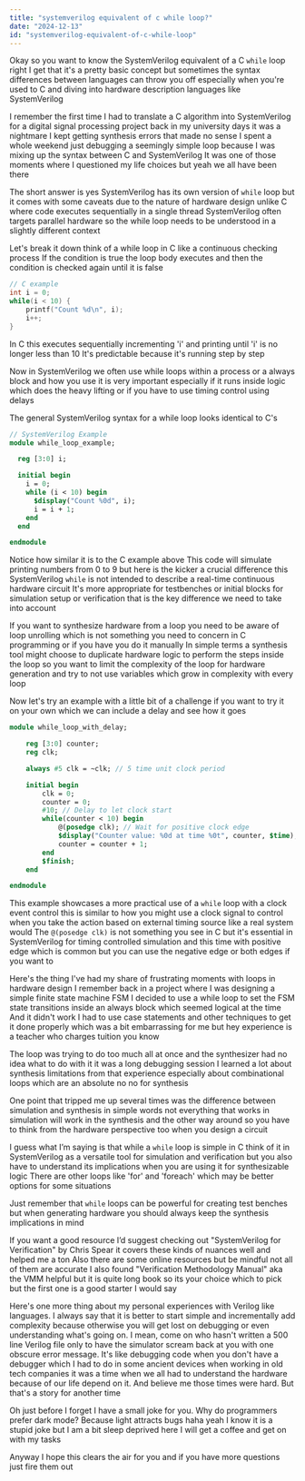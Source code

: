 ```yaml
---
title: "systemverilog equivalent of c while loop?"
date: "2024-12-13"
id: "systemverilog-equivalent-of-c-while-loop"
---
```


Okay so you want to know the SystemVerilog equivalent of a C `while` loop right I get that it's a pretty basic concept but sometimes the syntax differences between languages can throw you off especially when you're used to C and diving into hardware description languages like SystemVerilog

I remember the first time I had to translate a C algorithm into SystemVerilog for a digital signal processing project back in my university days it was a nightmare I kept getting synthesis errors that made no sense I spent a whole weekend just debugging a seemingly simple loop because I was mixing up the syntax between C and SystemVerilog It was one of those moments where I questioned my life choices but yeah we all have been there

The short answer is yes SystemVerilog has its own version of `while` loop but it comes with some caveats due to the nature of hardware design unlike C where code executes sequentially in a single thread SystemVerilog often targets parallel hardware so the while loop needs to be understood in a slightly different context

Let's break it down think of a while loop in C like a continuous checking process If the condition is true the loop body executes and then the condition is checked again until it is false

```c
// C example
int i = 0;
while(i < 10) {
    printf("Count %d\n", i);
    i++;
}
```

In C this executes sequentially incrementing 'i' and printing until 'i' is no longer less than 10 It's predictable because it's running step by step

Now in SystemVerilog we often use while loops within a process or a always block and how you use it is very important especially if it runs inside logic which does the heavy lifting or if you have to use timing control using delays

The general SystemVerilog syntax for a while loop looks identical to C's

```systemverilog
// SystemVerilog Example
module while_loop_example;

  reg [3:0] i;

  initial begin
    i = 0;
    while (i < 10) begin
      $display("Count %0d", i);
      i = i + 1;
    end
  end

endmodule
```

Notice how similar it is to the C example above This code will simulate printing numbers from 0 to 9 but here is the kicker a crucial difference this SystemVerilog `while` is not intended to describe a real-time continuous hardware circuit It's more appropriate for testbenches or initial blocks for simulation setup or verification that is the key difference we need to take into account

If you want to synthesize hardware from a loop you need to be aware of loop unrolling which is not something you need to concern in C programming or if you have you do it manually In simple terms a synthesis tool might choose to duplicate hardware logic to perform the steps inside the loop so you want to limit the complexity of the loop for hardware generation and try to not use variables which grow in complexity with every loop

Now let's try an example with a little bit of a challenge if you want to try it on your own which we can include a delay and see how it goes

```systemverilog
module while_loop_with_delay;

    reg [3:0] counter;
    reg clk;

    always #5 clk = ~clk; // 5 time unit clock period

    initial begin
        clk = 0;
        counter = 0;
        #10; // Delay to let clock start
        while(counter < 10) begin
            @(posedge clk); // Wait for positive clock edge
            $display("Counter value: %0d at time %0t", counter, $time);
            counter = counter + 1;
        end
        $finish;
    end

endmodule

```

This example showcases a more practical use of a `while` loop with a clock event control this is similar to how you might use a clock signal to control when you take the action based on external timing source like a real system would The `@(posedge clk)` is not something you see in C but it's essential in SystemVerilog for timing controlled simulation and this time with positive edge which is common but you can use the negative edge or both edges if you want to

Here's the thing I've had my share of frustrating moments with loops in hardware design I remember back in a project where I was designing a simple finite state machine FSM I decided to use a while loop to set the FSM state transitions inside an always block which seemed logical at the time And it didn't work I had to use case statements and other techniques to get it done properly which was a bit embarrassing for me but hey experience is a teacher who charges tuition you know

The loop was trying to do too much all at once and the synthesizer had no idea what to do with it it was a long debugging session I learned a lot about synthesis limitations from that experience especially about combinational loops which are an absolute no no for synthesis

One point that tripped me up several times was the difference between simulation and synthesis in simple words not everything that works in simulation will work in the synthesis and the other way around so you have to think from the hardware perspective too when you design a circuit

I guess what I’m saying is that while a `while` loop is simple in C think of it in SystemVerilog as a versatile tool for simulation and verification but you also have to understand its implications when you are using it for synthesizable logic There are other loops like 'for' and 'foreach' which may be better options for some situations

Just remember that `while` loops can be powerful for creating test benches but when generating hardware you should always keep the synthesis implications in mind

If you want a good resource I’d suggest checking out "SystemVerilog for Verification" by Chris Spear it covers these kinds of nuances well and helped me a ton Also there are some online resources but be mindful not all of them are accurate I also found "Verification Methodology Manual" aka the VMM helpful but it is quite long book so its your choice which to pick but the first one is a good starter I would say

Here's one more thing about my personal experiences with Verilog like languages. I always say that it is better to start simple and incrementally add complexity because otherwise you will get lost on debugging or even understanding what's going on. I mean, come on who hasn't written a 500 line Verilog file only to have the simulator scream back at you with one obscure error message. It's like debugging code when you don't have a debugger which I had to do in some ancient devices when working in old tech companies it was a time when we all had to understand the hardware because of our life depend on it. And believe me those times were hard. But that's a story for another time

Oh just before I forget I have a small joke for you. Why do programmers prefer dark mode? Because light attracts bugs haha yeah I know it is a stupid joke but I am a bit sleep deprived here I will get a coffee and get on with my tasks

Anyway I hope this clears the air for you and if you have more questions just fire them out
